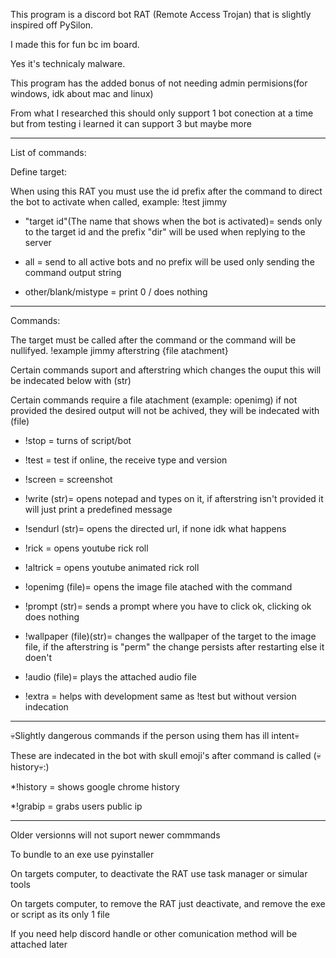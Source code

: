 This program is a discord bot RAT (Remote Access Trojan) that is slightly inspired off PySilon.   

I made this for fun bc im board.

Yes it's technicaly malware.

This program has the added bonus of not needing admin permisions(for windows, idk about mac and linux)

From what I researched this should only support 1 bot conection at a time but from testing i learned it can support 3 but maybe more
___
List of commands:

  Define target:
  
  When using this RAT you must use the id prefix after the command to direct the bot to activate when called, example: !test jimmy
  
  * "target id"(The name that shows when the bot is activated)= sends only to the target id and the prefix "dir" will be used when replying to the server
    
  * all = send to all active bots and no prefix will be used only sending the command output string
  
  * other/blank/mistype = print 0 / does nothing 
___
  Commands:
  
   The target must be called after the command or the command will be nullifyed. !example jimmy afterstring {file atachment}
    
   Certain commands suport and afterstring which changes the ouput this will be indecated below with (str)
    
   Certain commands require a file atachment (example: openimg) if not provided the desired output will not be achived, they will be indecated with (file)
   
   * !stop = turns of script/bot 
   
   * !test = test if online, the receive type and version
   
   * !screen = screenshot 
   
   * !write (str)= opens notepad and types on it, if afterstring isn't provided it will just print a predefined message 
   
   * !sendurl (str)= opens the directed url, if none idk what happens
   
   * !rick = opens youtube rick roll
   
   * !altrick = opens youtube animated rick roll
   
   * !openimg (file)= opens the image file atached with the command
   
   * !prompt (str)= sends a prompt where you have to click ok, clicking ok does nothing
   
   * !wallpaper (file)(str)= changes the wallpaper of the target to the image file, if the afterstring is "perm" the change persists after restarting else it doen't
   
   * !audio (file)= plays the attached audio file
   
   * !extra = helps with development same as !test but without version indecation
___
💀Slightly dangerous commands if the person using them has ill intent💀

These are indecated in the bot with skull emoji's after command is called (💀history💀:)

*!history = shows google chrome history

*!grabip = grabs users public ip
___
Older versionns will not suport newer commmands

To bundle to an exe use pyinstaller

On targets computer, to deactivate the RAT use task manager or simular tools

On targets computer, to remove the RAT just deactivate, and remove the exe or script as its only 1 file

If you need help discord handle or other comunication method will be attached later
